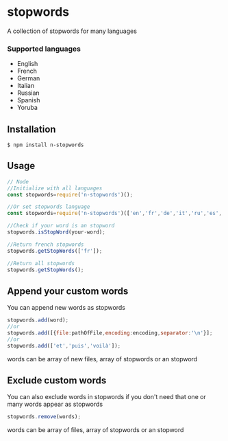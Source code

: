 # stopwords
A collection of stopwords for many languages

<h3>Supported languages</h3>
<ul>
<li>
English
</li>
<li>
French
</li>
<li>
German
</li>
<li>
Italian
</li>
<li>
Russian
</li>
<li>
Spanish
</li>
<li>
Yoruba
</li>
</ul>

## Installation
```
$ npm install n-stopwords
```
## Usage
```javascript
// Node
//Initialize with all languages
const stopwords=require('n-stopwords')(); 

//Or set stopwords language
const stopwords=require('n-stopwords')(['en','fr','de','it','ru','es','yo']);

//Check if your word is an stopword
stopwords.isStopWord(your-word);

//Return french stopwords
stopwords.getStopWords(['fr']);

//Return all stopwords
stopwords.getStopWords();
```
## Append your custom words
You can append new words as stopwords

```javascript
stopwords.add(word);
//or
stopwords.add([{file:pathOfFile,encoding:encoding,separator:'\n'}];
//or
stopwords.add(['et','puis','voilà']);

```
words can be array of new files, array of stopwords or an stopword 

## Exclude custom words

You can also exclude words in stopwords if you don't need that one or many words appear as stopwords
```javascript
stopwords.remove(words);
```
words can be array of files, array of stopwords or an stopword 


